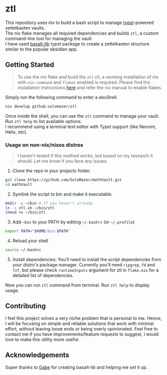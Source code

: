 # ztl 
This repository uses nix to build a bash script to manage [typst](https://typst.app/)-powered zettelkasten vaults.  
The nix flake manages all required dependencies and builds `ztl`, a custom command-line tool for managing the vault.  
I have used [basalt-lib](https://github.com/GabrielDTB/basalt-lib) typst package to create a zettelkasten structure similar to the popular obsidian app.  

## Getting Started
  
> To use the nix flake and build the `ztl` cli, a working installation of nix with `nix-command` and `flakes` enabled is required. Please find the installation instructions [here](https://nixos.org/download/) and refer the nix manual to enable flakes.

Simply run the following command to enter a devShell.  
```bash
nix develop github:solomazer/ztl
```
Once inside the shell, you can use the `ztl` command to manage your vault.
Run `ztl help` to list available options.  
I recommend using a terminal text editor with Typst support (like Neovim, Helix, etc).

### Usage on non-nix/nixos distros

> I haven't tested if this method works, but based on my research it should. Let me know if you face any issues.

1. Clone the repo in your projects folder.
```bash
git clone https://github.com/SoloMazer/mathVault.git
cd mathVault
```

2. Symlink the script to bin and make it executable.
```bash
mkdir -p ~/bin # If you haven't already
ln -s ztl.sh ~/bin/ztl
chmod +x ~/bin/ztl
```
3. Add `~bin` to your PATH by editing `~/.bashrc` (or `~/.profile`)
```bash
export PATH="$HOME/bin:$PATH"
```

4. Reload your shell
```bash
source ~/.bashrc
```

5. Install dependencies:
You'll need to install the script dependencies from your distro's package manager.
Currently you'll need `ripgrep`, `fd` and `fzf`, but please check `runtimeInputs` argument for ztl in `flake.nix` for a detailed list of dependencies.

Now you can run `ztl` command from terminal. Run `ztl help` to display usage.

## Contributing
I feel this project solves a very niche problem that is personal to me. Hence, I will be focusing on simple and reliable solutions that work with minimal effort, without leaving loose ends or being overly opinionated.
Feel free to contact me if you have improvements/feature requests to suggest, I would love to make this utility more useful.  

## Acknowledgements
Super thanks to [Gabe](https://github.com/GabrielDTB) for creating basalt-lib and helping me set it up.

